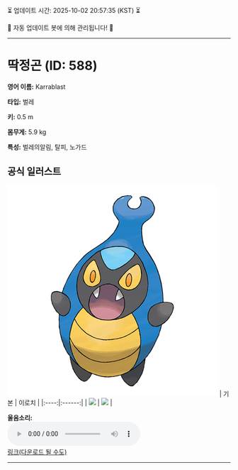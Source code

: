 
⏳ 업데이트 시간: 2025-10-02 20:57:35 (KST) ⏳

🤖 자동 업데이트 봇에 의해 관리됩니다! 🤖

---

# 딱정곤 (ID: 588)
**영어 이름:** Karrablast

**타입:** 벌레

**키:** 0.5 m

**몸무게:** 5.9 kg

**특성:** 벌레의알림, 탈피, 노가드

## 공식 일러스트
![](https://raw.githubusercontent.com/PokeAPI/sprites/master/sprites/pokemon/other/official-artwork/588.png)
| 기본 | 이로치 |
|:----:|:------:|
| <img src="http://play.pokemonshowdown.com/sprites/ani/karrablast.gif" width="200"> | <img src="http://play.pokemonshowdown.com/sprites/ani-shiny/karrablast.gif" width="200"> |

**울음소리:**<br><audio controls src="https://raw.githubusercontent.com/PokeAPI/cries/main/cries/pokemon/latest/588.ogg"></audio><br> [링크(다운로드 될 수도)](https://raw.githubusercontent.com/PokeAPI/cries/main/cries/pokemon/latest/588.ogg)


---
